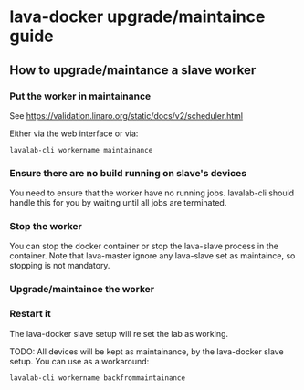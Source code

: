 # lava-docker upgrade/maintaince guide

## How to upgrade/maintance a slave worker

### Put the worker in maintainance
See https://validation.linaro.org/static/docs/v2/scheduler.html

Either via the web interface or via:
```
lavalab-cli workername maintainance
```

### Ensure there are no build running on slave's devices
You need to ensure that the worker have no running jobs.
lavalab-cli should handle this for you by waiting until all jobs are terminated.

### Stop the worker
You can stop the docker container or stop the lava-slave process in the container.
Note that lava-master ignore any lava-slave set as maintaince, so stopping is not mandatory.

### Upgrade/maintaince the worker


### Restart it
The lava-docker slave setup will re set the lab as working.

TODO: All devices will be kept as maintainance, by the lava-docker slave setup.
You can use as a workaround:
```
lavalab-cli workername backfrommaintainance
```
